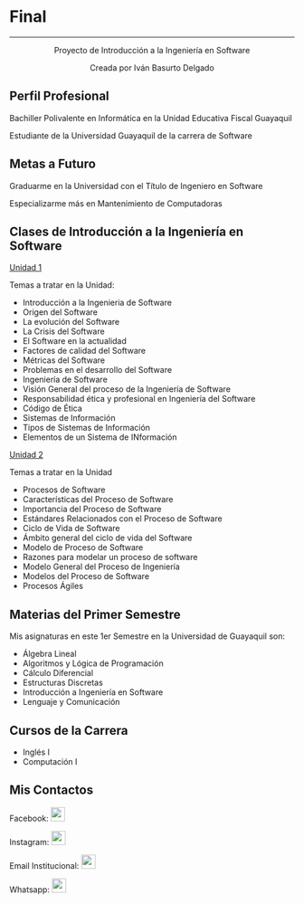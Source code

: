# Final
---
<p align="center"> Proyecto de Introducción a la Ingeniería en Software </p>


<p align="center">  Creada por Iván Basurto Delgado  </p>


## Perfil Profesional

Bachiller Polivalente en Informática en la Unidad Educativa Fiscal Guayaquil

Estudiante de la Universidad Guayaquil de la carrera de Software


## Metas a Futuro

Graduarme en la Universidad con el Título de Ingeniero en Software

Especializarme más en Mantenimiento de Computadoras


## Clases de Introducción a la Ingeniería en Software 


<a href="https://ugye.sharepoint.com/:p:/r/sites/introsoftma-1-8cicloii2019-2020/Documentos%20compartidos/CLASES/SOF-S-MA-1-UNIDAD-1.pptx?d=w2f1fed53c7844103912c54bc2c2cb200&csf=1&e=VpD1DI">Unidad 1</a>

Temas a tratar en la Unidad:

* Introducción a la Ingenieria de Software
* Origen del Software
* La evolución del Software
* La Crisis del Software
* El Software en la actualidad
* Factores de calidad del Software
* Métricas del Software
* Problemas en el desarrollo del Software
* Ingeniería de Software
* Visión General del proceso de la Ingeniería de Software
* Responsabilidad ética y profesional en Ingeniería del Software
* Código de Ética
* Sistemas de Información
* Tipos de Sistemas de Información
* Elementos de un Sistema de INformación

<a href="https://ugye.sharepoint.com/:p:/r/sites/introsoftma-1-8cicloii2019-2020/Documentos%20compartidos/CLASES/SOF-S-MA-1-UNIDAD-2.pptx?d=wb84ba25fcdfe4df9b12221cd094c967d&csf=1&e=oX9aHy">Unidad 2</a>

Temas a tratar en la Unidad

* Procesos de Software
* Características del Proceso de Software
* Importancia del Proceso de Software
* Estándares Relacionados con el Proceso de Software 
* Ciclo de Vida de Software
* Ámbito general del ciclo de vida del Software
* Modelo de Proceso de Software
* Razones para modelar un proceso de software
* Modelo General del Proceso de Ingeniería
* Modelos del Proceso de Software
* Procesos Ágiles
        
## Materias del Primer Semestre
                                                   
Mis asignaturas en este 1er Semestre en la Universidad de Guayaquil son: 

* Álgebra Lineal
* Algoritmos y Lógica de Programación
* Cálculo Diferencial
* Estructuras Discretas
* Introducción a Ingeniería en Software
* Lenguaje y Comunicación


## Cursos de la Carrera 

* Inglés I
* Computación I



## Mis Contactos

Facebook:    <a href="https://es-la.facebook.com/ivancito.daniel240"><img src="https://image.shutterstock.com/image-photo/kiev-ukraine-april-27-2015-260nw-278925056.jpg" width="25" height="25"/></a>  

Instagram:    <a href="https://www.instagram.com›ivan_daniel240"><img src="https://image.freepik.com/vector-gratis/logotipo-instagram_1045-436.jpg" width="25" height="25"/></a> 

Email Institucional:    <a href="ivan.basurtod@ug.edu.com"><img src="https://encrypted-tbn0.gstatic.com/images?q=tbn%3AANd9GcTVW6RSfsWTzxpFgT_Jdg1lEMLovPmee9RFywbDOKC2-OQiG94y" width="25" height="25"/></a> 

Whatsapp:    <a href="+593986809784"><img src="https://img.freepik.com/vector-gratis/diseno-icono-whatsapp_23-2147918676.jpg?size=338&ext=jpg" width="25" height="25"/></a>
